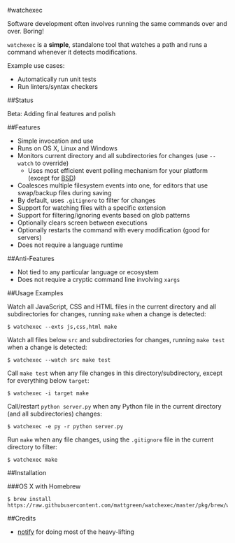 #watchexec

Software development often involves running the same commands over and over. Boring!

`watchexec` is a **simple**, standalone tool that watches a path and runs a command whenever it detects modifications.

Example use cases:

* Automatically run unit tests
* Run linters/syntax checkers

##Status

Beta: Adding final features and polish 

##Features

* Simple invocation and use
* Runs on OS X, Linux and Windows
* Monitors current directory and all subdirectories for changes (use `--watch` to override)
	* Uses most efficient event polling mechanism for your platform (except for [BSD](https://github.com/passcod/rsnotify#todo))
* Coalesces multiple filesystem events into one, for editors that use swap/backup files during saving
* By default, uses `.gitignore` to filter for changes
* Support for watching files with a specific extension
* Support for filtering/ignoring events based on glob patterns
* Optionally clears screen between executions
* Optionally restarts the command with every modification (good for servers)
* Does not require a language runtime

##Anti-Features

* Not tied to any particular language or ecosystem
* Does not require a cryptic command line involving `xargs`

##Usage Examples

Watch all JavaScript, CSS and HTML files in the current directory and all subdirectories for changes, running `make` when a change is detected:

	$ watchexec --exts js,css,html make

Watch all files below `src` and subdirectories for changes, running `make test` when a change is detected:

    $ watchexec --watch src make test

Call `make test` when any file changes in this directory/subdirectory, except for everything below `target`:

    $ watchexec -i target make

Call/restart `python server.py` when any Python file in the current directory (and all subdirectories) changes:

    $ watchexec -e py -r python server.py

Run `make` when any file changes, using the `.gitignore` file in the current directory to filter:

    $ watchexec make

##Installation

###OS X with Homebrew

    $ brew install https://raw.githubusercontent.com/mattgreen/watchexec/master/pkg/brew/watchexec.rb

##Credits

* [notify](https://github.com/passcod/rsnotify) for doing most of the heavy-lifting
